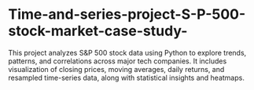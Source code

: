 # Time-and-series-project-S-P-500-stock-market-case-study-
This project analyzes S&amp;P 500 stock data using Python to explore trends, patterns, and correlations across major tech companies. It includes visualization of closing prices, moving averages, daily returns, and resampled time-series data, along with statistical insights and heatmaps.
